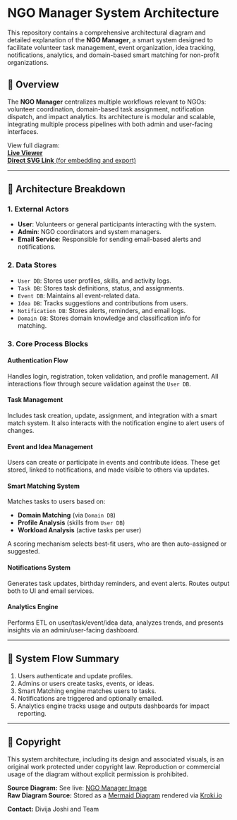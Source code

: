 
# NGO Manager System Architecture

This repository contains a comprehensive architectural diagram and detailed explanation of the **NGO Manager**, a smart system designed to facilitate volunteer task management, event organization, idea tracking, notifications, analytics, and domain-based smart matching for non-profit organizations.

## 📌 Overview

The **NGO Manager** centralizes multiple workflows relevant to NGOs: volunteer coordination, domain-based task assignment, notification dispatch, and impact analytics. Its architecture is modular and scalable, integrating multiple process pipelines with both admin and user-facing interfaces.

View full diagram:  
[**Live Viewer**](https://divijajoshi.github.io/NGO_Manager_Image/)  
[**Direct SVG Link** (for embedding and export)](https://kroki.io/mermaid/svg/eNqNWG1v2zYQ_p5fIWAokABMsSbL0vTDAKeWtwDJMNRu90HwB8aibc2KZIh0Whf68SOP7y-SkwCJyHt05N09Ot5x0-H9NltMzzL-8-5dNmfHumo22ZSsq6ZiVdtQEK1qTCmfzMgPRroG19m6qutPv8xm-c30DlHWtTsihre__nathpffq5JtP13tf_gq9l27IpQqDfn17Go2NRo-3N3-Pr06oaHEDD9jSvQmrvOb2Y1RcXv_YTY5pYIenjfCdmGw0XMzc_Xc5eL3hJ513X7Xlnyc3eTWF1f57fQ6sQ3t6lx7Mm8Y9zSRjv5KSXd-Lv5eXMDEpHypmvNz-Kem8hdc1XPSvVYrUhQwytRwuTT6p9xJPJ5t52iGYQHqs-n9xRIEC0x3SiAerSB_JQ1TEni2ooeSYCURj1bwd8uqdbXCgjoK4E5Z4LTl-9YQOZBCQ8UX3LHsCbPVVjByfqSMvIBQx05CNAJE4qesOrKCxRb3ZvKh2R_YP5J5HFzAOLMTS4OUe9FaC7U1Pba4f9tuV7e4nPAYHmlFCz2R6RmL5etwjhADVeMEcr5qO76MtLZQI2W8RcFu_iQN6cCrBYwzO2GRQw7ILt9f_hHYOo4NbBgHh84Z8K4EezYP-WwMGq42hvVmJTDwJkBJUxomTg5sy9mvKTzjn7zPQx8wTsTHdlM1Bfy1UfpCNhXfT1foh4g6X_c86RFDHDm0qAXPMc03XFelJASMMzuRIARsQTogeDvalkSZBJLe2xAoUC5hwmOKM5G7IQk94QZvyItIOrG_BcICxv0tsJ87Ipwn_8HM0pNPOHM3TSH_JeTK-crOOcPs4H6yJgsVTs5KeNxuRbldJ16DMN5TDDaaE4tZHXLfCYuGlrE2vRXh5vChuHl5Pg6aK6bjMQOo-iBJoR-sR--rjm1LfARcoUd-zKTMjyUcYlIAj4kYBRHwVvL0OyCznL-Qg7ALp21wnKytjY0ZA9kFxlDebBxYSwEv-4mkynMbTSU-LRuPZ754LBRrrMvNu0pSwMRPJ8zfKnrgeeOnTGlTTLfPLe7K01Hj6w3FyhVFUXJkpsBJvLZ4VEkssGDQNAn3zEkbaXPomBxqwShOT6JMUQuqks_JsoV4tvWenhXP1Kn29DwMqK319Lx4pnGlp8Uwpz7EL2TfdowftVooJ-jS37EgVfa5bRpJG1urgq09nFJ9dF44Y4mDU6a3rosA6gQifXBE-dTp1ZHmrxjsCZzWu360lbpEyPQbQ5yxBMLKfZCAfcr2D826fYMq6ft-MFUHhs53vGmhb9ALhw2hyreBKyRPeo88EZs8U-1Hd5b4BpWxb1B3ytz4DXmeDRgCxO5drofc96ww6eEsThbKhpOqEvtJGKMIVZOOUYffg0i1wXRej2blO6JVHPbk4FLQeYrgO_1o1KDqXYmaKb1G-PGoPNFHGSSZVlwLbGIMyD7hueW1YscBncEHJzY7tHzI1zFsQIshaMDEZAYKOuaxxBBlPvkeX9lRMNRlh4k4ygbyhgC8HTR-Kb_Li4ZBdOB30P0X7zja7ph-IejUggQVlMuRv1QrL90WtL6m2tnv66O-BrNXPWAYAn4hj936PsyBOgFAjv-Qm5GQkw1Q4qNAEc33TojtlsA6ZPyILD2RYR-KvnrkukZfpgUW2H4W-e2Wp44iU-sg7zbGv2BzdMOBjnRnibwWEgW9IrIdE7JdDbLNibMm8opb5JXXyNTQyBbKiNdxKKzUkFduoYCDyCcNCu8dUHBngbzLBhSyV9wdGuI94mN7YDyF_XegTPhZhprTcCfvKEuyxoeaZVXD_bZva1HC87hV9H-Ddv01)

---

## 🧠 Architecture Breakdown

### 1. **External Actors**
- **User**: Volunteers or general participants interacting with the system.
- **Admin**: NGO coordinators and system managers.
- **Email Service**: Responsible for sending email-based alerts and notifications.

### 2. **Data Stores**
- `User DB`: Stores user profiles, skills, and activity logs.
- `Task DB`: Stores task definitions, status, and assignments.
- `Event DB`: Maintains all event-related data.
- `Idea DB`: Tracks suggestions and contributions from users.
- `Notification DB`: Stores alerts, reminders, and email logs.
- `Domain DB`: Stores domain knowledge and classification info for matching.

### 3. **Core Process Blocks**

#### **Authentication Flow**
Handles login, registration, token validation, and profile management. All interactions flow through secure validation against the `User DB`.

#### **Task Management**
Includes task creation, update, assignment, and integration with a smart match system. It also interacts with the notification engine to alert users of changes.

#### **Event and Idea Management**
Users can create or participate in events and contribute ideas. These get stored, linked to notifications, and made visible to others via updates.

#### **Smart Matching System**
Matches tasks to users based on:
- **Domain Matching** (via `Domain DB`)
- **Profile Analysis** (skills from `User DB`)
- **Workload Analysis** (active tasks per user)

A scoring mechanism selects best-fit users, who are then auto-assigned or suggested.

#### **Notifications System**
Generates task updates, birthday reminders, and event alerts. Routes output both to UI and email services.

#### **Analytics Engine**
Performs ETL on user/task/event/idea data, analyzes trends, and presents insights via an admin/user-facing dashboard.

---

## 🧩 System Flow Summary

1. Users authenticate and update profiles.
2. Admins or users create tasks, events, or ideas.
3. Smart Matching engine matches users to tasks.
4. Notifications are triggered and optionally emailed.
5. Analytics engine tracks usage and outputs dashboards for impact reporting.

---

## 🔐 Copyright

This system architecture, including its design and associated visuals, is an original work protected under copyright law. Reproduction or commercial usage of the diagram without explicit permission is prohibited.

**Source Diagram:** See live: [NGO Manager Image](https://divijajoshi.github.io/NGO_Manager_Image/)  
**Raw Diagram Source:** Stored as a [Mermaid Diagram](https://mermaid.js.org/) rendered via [Kroki.io](https://kroki.io/)

**Contact:** Divija Joshi and Team
